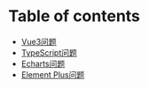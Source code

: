 # Table of contents

* [Vue3问题](README.md)
* [TypeScript问题](typescript-wen-ti.md)
* [Echarts问题](echarts-wen-ti.md)
* [Element Plus问题](element-plus-wen-ti.md)
